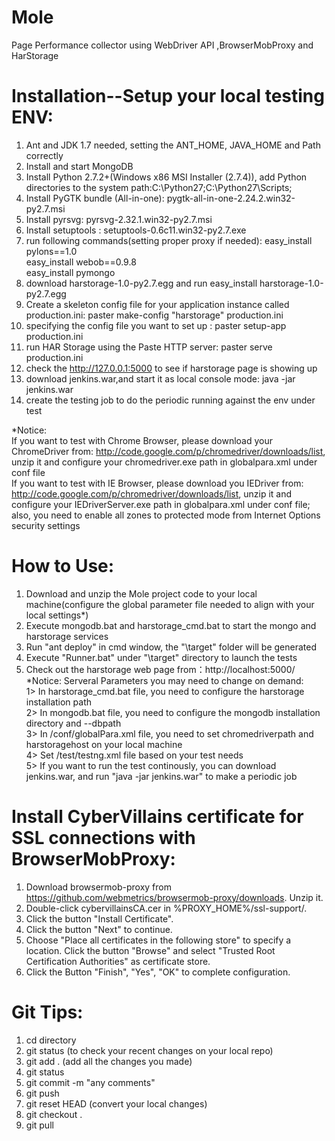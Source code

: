 Mole
====

Page Performance collector using WebDriver API ,BrowserMobProxy and HarStorage

Installation--Setup your local testing ENV:  
====
1. Ant and JDK 1.7 needed, setting the ANT_HOME, JAVA_HOME and Path correctly  
2. Install and start MongoDB  
3. Install Python 2.7.2+(Windows x86 MSI Installer (2.7.4)), add Python directories to the system path:C:\Python27\;C:\Python27\Scripts;  
4. Install PyGTK bundle (All-in-one): pygtk-all-in-one-2.24.2.win32-py2.7.msi  
5. Install pyrsvg: pyrsvg-2.32.1.win32-py2.7.msi  
6. Install setuptools : setuptools-0.6c11.win32-py2.7.exe  
7. run following commands(setting proper proxy if needed): easy_install pylons==1.0  
easy_install webob==0.9.8  
easy_install pymongo  
8. download harstorage-1.0-py2.7.egg and run easy_install harstorage-1.0-py2.7.egg  
9. Create a skeleton config file for your application instance called production.ini: paster make-config "harstorage" production.ini  
10. specifying the config file you want to set up : paster setup-app production.ini  
11. run HAR Storage using the Paste HTTP server: paster serve production.ini  
12. check the  http://127.0.0.1:5000 to see if harstorage page is showing up  
12. download jenkins.war,and start it as local console mode: java -jar jenkins.war  
13. create the testing job to do the periodic running against the env under test  

*Notice:  
If you want to test with Chrome Browser, please download your ChromeDriver from: http://code.google.com/p/chromedriver/downloads/list, unzip it and configure your chromedriver.exe path in globalpara.xml under conf file  
If you want to test with IE Browser, please download you IEDriver from: http://code.google.com/p/chromedriver/downloads/list, unzip it and configure your IEDriverServer.exe path in globalpara.xml under conf file;
also, you need to enable all zones to protected mode from Internet Options security settings  

How to Use:  
====
1. Download and unzip the Mole project code to your local machine(configure the global parameter file needed to align with your local settings*)  
2. Execute mongodb.bat and harstorage_cmd.bat to start the mongo and harstorage services  
3. Run "ant deploy" in cmd window, the "\target" folder will be generated  
4. Execute "Runner.bat" under "\target" directory to launch the tests  
5. Check out the harstorage web page from：http://localhost:5000/  
*Notice: Serveral Parameters you may need to change on demand:  
1> In harstorage_cmd.bat file, you need to configure the harstorage installation path  
2> In mongodb.bat file, you need to configure the mongodb installation directory and --dbpath  
3> In /conf/globalPara.xml file, you need to set chromedriverpath and harstoragehost on your local machine  
4> Set /test/testng.xml file based on your test needs  
5> If you want to run the test continously, you can download jenkins.war, and run "java -jar jenkins.war" to make a periodic job  


Install CyberVillains certificate for SSL connections with BrowserMobProxy:  
====
1. Download browsermob-proxy from https://github.com/webmetrics/browsermob-proxy/downloads. Unzip it.  
2. Double-click cybervillainsCA.cer in %PROXY_HOME%/ssl-support/.  
3. Click the button "Install Certificate".  
4. Click the button "Next" to continue.  
5. Choose "Place all certificates in the following store" to specify a location. Click the button "Browse" and select "Trusted Root Certification Authorities" as certificate store.  
6. Click the Button "Finish", "Yes", "OK" to complete configuration.  

Git Tips:  
====
1. cd directory  
2. git status (to check your recent changes on your local repo)  
3. git add . (add all the changes you made)  
4. git status  
5. git commit -m "any comments"  
6. git push  
7. git reset HEAD <file> (convert your local changes)  
8. git checkout .  
9. git pull  

